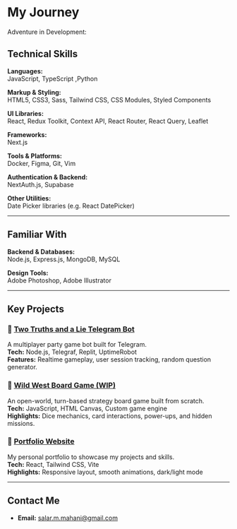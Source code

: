# My Journey
Adventure in Development:


## Technical Skills

**Languages:**  
JavaScript, TypeScript ,Python

**Markup & Styling:**  
HTML5, CSS3, Sass,  Tailwind CSS, CSS Modules, Styled Components

**UI Libraries:**  
React, Redux Toolkit, Context API, React Router, React Query, Leaflet

**Frameworks:**  
Next.js


**Tools & Platforms:**  
Docker, Figma,  Git, Vim

**Authentication & Backend:**  
NextAuth.js, Supabase

**Other Utilities:**  
Date Picker libraries (e.g. React DatePicker)


---
## Familiar With

**Backend & Databases:**  
Node.js, Express.js, MongoDB, MySQL

**Design Tools:**  
Adobe Photoshop, Adobe Illustrator

---
## Key Projects

### 📌 [Two Truths and a Lie Telegram Bot](https://github.com/your-username/telegram-game-bot)
A multiplayer party game bot built for Telegram.  
**Tech:** Node.js, Telegraf, Replit, UptimeRobot  
**Features:** Realtime gameplay, user session tracking, random question generator.

### 📌 [Wild West Board Game (WIP)](https://github.com/your-username/wild-west-board-game)
An open-world, turn-based strategy board game built from scratch.  
**Tech:** JavaScript, HTML Canvas, Custom game engine  
**Highlights:** Dice mechanics, card interactions, power-ups, and hidden missions.

### 📌 [Portfolio Website](https://your-portfolio-link.com)
My personal portfolio to showcase my projects and skills.  
**Tech:** React, Tailwind CSS, Vite  
**Highlights:** Responsive layout, smooth animations, dark/light mode

---



## Contact Me

- **Email:** salar.m.mahani@gmail.com


